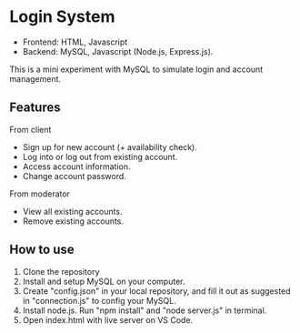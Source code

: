 # Login System

- Frontend: HTML, Javascript
- Backend: MySQL, Javascript (Node.js, Express.js). 

This is a mini experiment with MySQL to simulate login and account management.

## Features

From client
- Sign up for new account (+ availability check).
- Log into or log out from existing account.
- Access account information.
- Change account password.

From moderator
- View all existing accounts.
- Remove existing accounts.

## How to use

1. Clone the repository
2. Install and setup MySQL on your computer.
3. Create "config.json" in your local repository, and fill it out as suggested in "connection.js" to config your MySQL.
4. Install node.js. Run "npm install" and "node server.js" in terminal.
5. Open index.html with live server on VS Code.
